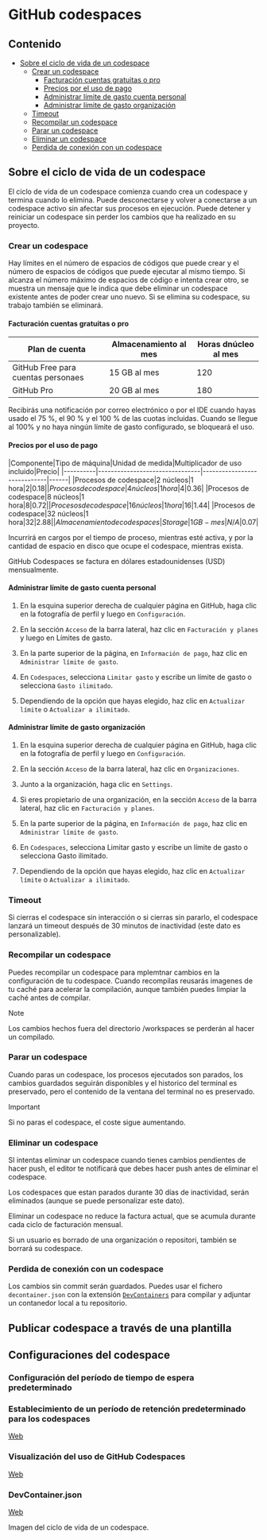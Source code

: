 # GitHub codespaces

## Contenido

- [Sobre el ciclo de vida de un codespace](#sobre-el-ciclo-de-vida-de-un-codespace)
    - [Crear un codespace](#crear-un-codespace)
        - [Facturación cuentas gratuitas o pro](#facturación-cuentas-gratuitas-o-pro)
        - [Precios por el uso de pago](#precios-por-el-uso-de-pago)
        - [Administrar límite de gasto cuenta personal](#administrar-límite-de-gasto-cuenta-personal)
        - [Administrar límite de gasto organización](#administrar-límite-de-gasto-organización)
    - [Timeout](#timeout)
    - [Recompilar un codespace](#recompilar-un-codespace)
    - [Parar un codespace](#parar-un-codespace)
    - [Eliminar un codespace](#eliminar-un-codespace)
    - [Perdida de conexión con un codespace](#perdida-de-conexión-con-un-codespace)

## Sobre el ciclo de vida de un codespace

El ciclo de vida de un codespace comienza cuando crea un codespace y termina cuando lo elimina. Puede desconectarse y volver a conectarse a un codespace activo sin afectar sus procesos en ejecución. Puede detener y reiniciar un codespace sin perder los cambios que ha realizado en su proyecto.

### Crear un codespace

Hay límites en el número de espacios de códigos que puede crear y el número de espacios de códigos que puede ejecutar al mismo tiempo. Si alcanza el número máximo de espacios de código e intenta crear otro, se muestra un mensaje que le indica que debe eliminar un codespace existente antes de poder crear uno nuevo. Si se elimina su codespace, su trabajo también se eliminará.

#### Facturación cuentas gratuitas o pro

|Plan de cuenta|Almacenamiento al mes|Horas dnúcleo al mes|
|--------------|---------------------|--------------------|
|GitHub Free para cuentas personaes|15 GB al mes|120|
|GitHub Pro|20 GB al mes|180|

Recibirás una notificación por correo electrónico o por el IDE cuando hayas usado el 75 %, el 90 % y el 100 % de las cuotas incluidas. Cuando se llegue al 100% y no haya ningún límite de gasto configurado, se bloqueará el uso.

#### Precios por el uso de pago

|Componente|Tipo de máquina|Unidad de medida|Multiplicador de uso incluido|Precio|
|----------|--------------------------------|-----------------------------|------|
|Procesos de codespace|2 núcleos|1 hora|2|$0.18|
|Procesos de codespace|4 núcleos|1 hora|4|$0.36|
|Procesos de codespace|8 núcleos|1 hora|8|$0.72|
|Procesos de codespace|16 núcleos|1 hora|16|$1.44|
|Procesos de codespace|32 núcleos|1 hora|32|$2.88|
|Almacenamiento de codespaces|Storage|1 GB-mes|N/A|$0.07|

Incurrirá en cargos por el tiempo de proceso, mientras esté activa, y por la cantidad de espacio en disco que ocupe el codespace, mientras exista.

GitHub Codespaces se factura en dólares estadounidenses (USD) mensualmente.

#### Administrar límite de gasto cuenta personal

1. En la esquina superior derecha de cualquier página en GitHub, haga clic en la fotografía de perfil y luego en `Configuración`.

2. En la sección `Acceso` de la barra lateral, haz clic en `Facturación y planes` y luego en Límites de gasto.

3. En la parte superior de la página, en `Información de pago`, haz clic en `Administrar límite de gasto`.

4. En `Codespaces`, selecciona `Limitar gasto` y escribe un límite de gasto o selecciona `Gasto ilimitado`.

5. Dependiendo de la opción que hayas elegido, haz clic en `Actualizar límite` o `Actualizar a ilimitado`.

#### Administrar límite de gasto organización

1. En la esquina superior derecha de cualquier página en GitHub, haga clic en la fotografía de perfil y luego en `Configuración`.

2. En la sección `Acceso` de la barra lateral, haz clic en `Organizaciones`.

3. Junto a la organización, haga clic en `Settings`.

4. Si eres propietario de una organización, en la sección `Acceso` de la barra lateral, haz clic en `Facturación y planes`.

5. En la parte superior de la página, en `Información de pago`, haz clic en `Administrar límite de gasto`.

6. En `Codespaces`, selecciona Limitar gasto y escribe un límite de gasto o selecciona Gasto ilimitado.

7. Dependiendo de la opción que hayas elegido, haz clic en `Actualizar límite` o `Actualizar a ilimitado`.

### Timeout

Si cierras el codespace sin interacción o si cierras sin pararlo, el codespace lanzará un timeout después de 30 minutos de inactividad (este dato es personalizable).

### Recompilar un codespace

Puedes recompilar un codespace para mplemtnar cambios en la configuración de tu codespace. Cuando recompilas reusarás imagenes de tu caché para acelerar la compilación, aunque también puedes limpiar la caché antes de compilar.

> [!NOTE]
> Los cambios hechos fuera del directorio /workspaces se perderán al hacer un compilado.

### Parar un codespace

Cuando paras un codespace, los procesos ejecutados son parados, los cambios guardados seguirán disponibles y el historico del terminal es preservado, pero el contenido de la ventana del terminal no es preservado.

> [!IMPORTANT]
> Si no paras el codespace, el coste sigue aumentando.

### Eliminar un codespace

SI intentas eliminar un codespace cuando tienes cambios pendientes de hacer push, el editor te notificará que debes hacer push antes de eliminar el codespace.

Los codespaces que estan parados durante 30 días de inactividad, serán eliminados (aunque se puede personalizar este dato).

Eliminar un codespace no reduce la factura actual, que se acumula durante cada ciclo de facturación mensual.

Si un usuario es borrado de una organización o repositori, también se borrará su codespace.

### Perdida de conexión con un codespace

Los cambios sin commit serán guardados. Puedes usar el fichero `decontainer.json` con la extensión [`DevContainers`](https://marketplace.visualstudio.com/items?itemName=ms-vscode-remote.remote-containers) para compilar y adjuntar un contanedor local a tu repositorio.

## Publicar codespace a través de una plantilla

<!--TODO-->

## Configuraciones del codespace

### Configuración del período de tiempo de espera predeterminado

### Establecimiento de un período de retención predeterminado para los codespaces

[Web](https://docs.github.com/es/codespaces/setting-your-user-preferences/configuring-automatic-deletion-of-your-codespaces)

### Visualización del uso de GitHub Codespaces

[Web](https://docs.github.com/es/billing/managing-billing-for-your-products/managing-billing-for-github-codespaces/viewing-your-github-codespaces-usage)

### DevContainer.json

[Web](https://docs.github.com/es/codespaces/setting-up-your-project-for-codespaces/adding-a-dev-container-configuration/introduction-to-dev-containers)

<!--TODO-->

Imagen del ciclo de vida de un codespace.
<!--TODO-->